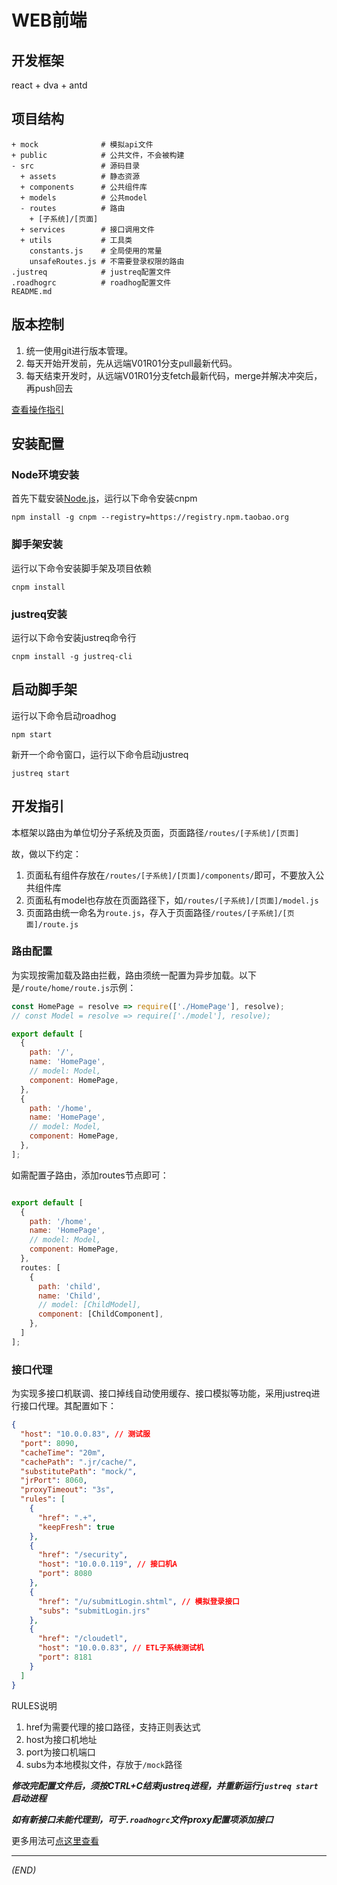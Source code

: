 # WEB前端

## 开发框架
react + dva + antd

## 项目结构
```
+ mock              # 模拟api文件
+ public            # 公共文件，不会被构建
- src               # 源码目录
  + assets          # 静态资源
  + components      # 公共组件库
  + models          # 公共model
  - routes          # 路由
    + [子系统]/[页面]
  + services        # 接口调用文件
  + utils           # 工具类
    constants.js    # 全局使用的常量
    unsafeRoutes.js # 不需要登录权限的路由
.justreq            # justreq配置文件
.roadhogrc          # roadhog配置文件
README.md
```

## 版本控制
1. 统一使用git进行版本管理。
2. 每天开始开发前，先从远端V01R01分支pull最新代码。
3. 每天结束开发时，从远端V01R01分支fetch最新代码，merge并解决冲突后，再push回去

[查看操作指引](./git-doc.md)

## 安装配置
### Node环境安装
首先下载安装[Node.js](https://nodejs.org/en/)，运行以下命令安装cnpm
```shell
npm install -g cnpm --registry=https://registry.npm.taobao.org
```

### 脚手架安装
运行以下命令安装脚手架及项目依赖
```shell
cnpm install
```

### justreq安装
运行以下命令安装justreq命令行
```shell
cnpm install -g justreq-cli
```

## 启动脚手架
运行以下命令启动roadhog
```shell
npm start
```
新开一个命令窗口，运行以下命令启动justreq
```shell
justreq start
```

## 开发指引
本框架以路由为单位切分子系统及页面，页面路径`/routes/[子系统]/[页面]`

故，做以下约定：

1. 页面私有组件存放在`/routes/[子系统]/[页面]/components/`即可，不要放入公共组件库
2. 页面私有model也存放在页面路径下，如`/routes/[子系统]/[页面]/model.js`
3. 页面路由统一命名为`route.js`，存入于页面路径`/routes/[子系统]/[页面]/route.js`

### 路由配置
为实现按需加载及路由拦截，路由须统一配置为异步加载。以下是`/route/home/route.js`示例：
```javascript
const HomePage = resolve => require(['./HomePage'], resolve);
// const Model = resolve => require(['./model'], resolve);

export default [
  {
    path: '/',
    name: 'HomePage',
    // model: Model,
    component: HomePage,
  },
  {
    path: '/home',
    name: 'HomePage',
    // model: Model,
    component: HomePage,
  },
];
```
如需配置子路由，添加routes节点即可：
```javascript

export default [
  {
    path: '/home',
    name: 'HomePage',
    // model: Model,
    component: HomePage,
  },
  routes: [
    {
      path: 'child',
      name: 'Child',
      // model: [ChildModel],
      component: [ChildComponent],
    },
  ]
];
```

### 接口代理
为实现多接口机联调、接口掉线自动使用缓存、接口模拟等功能，采用justreq进行接口代理。其配置如下：
```json
{
  "host": "10.0.0.83", // 测试服
  "port": 8090,
  "cacheTime": "20m",
  "cachePath": ".jr/cache/",
  "substitutePath": "mock/",
  "jrPort": 8060,
  "proxyTimeout": "3s",
  "rules": [
    {
      "href": ".+",
      "keepFresh": true
    },
    {
      "href": "/security",
      "host": "10.0.0.119", // 接口机A
      "port": 8080
    },
    {
      "href": "/u/submitLogin.shtml", // 模拟登录接口
      "subs": "submitLogin.jrs"
    },
    {
      "href": "/cloudetl",
      "host": "10.0.0.83", // ETL子系统测试机
      "port": 8181
    }
  ]
}
```

RULES说明

1. href为需要代理的接口路径，支持正则表达式
2. host为接口机地址
3. port为接口机端口
4. subs为本地模拟文件，存放于`/mock`路径

***修改完配置文件后，须按CTRL+C结束justreq进程，并重新运行`justreq start`启动进程***

***如有新接口未能代理到，可于`.roadhogrc`文件proxy配置项添加接口***

更多用法可[点这里查看](https://github.com/vilien/justreq/blob/master/README-cn.md)

*******************************
*(END)*
